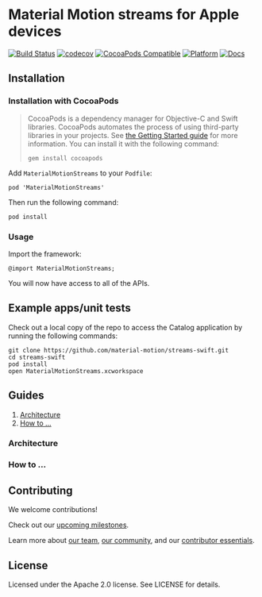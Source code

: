 # Material Motion streams for Apple devices

[![Build Status](https://travis-ci.org/material-motion/streams-swift.svg?branch=develop)](https://travis-ci.org/material-motion/streams-swift)
[![codecov](https://codecov.io/gh/material-motion/streams-swift/branch/develop/graph/badge.svg)](https://codecov.io/gh/material-motion/streams-swift)
[![CocoaPods Compatible](https://img.shields.io/cocoapods/v/MaterialMotionStreams.svg)](https://cocoapods.org/pods/MaterialMotionStreams)
[![Platform](https://img.shields.io/cocoapods/p/MaterialMotionStreams.svg)](http://cocoadocs.org/docsets/MaterialMotionStreams)
[![Docs](https://img.shields.io/cocoapods/metrics/doc-percent/MaterialMotionStreams.svg)](http://cocoadocs.org/docsets/MaterialMotionStreams)

## Installation

### Installation with CocoaPods

> CocoaPods is a dependency manager for Objective-C and Swift libraries. CocoaPods automates the
> process of using third-party libraries in your projects. See
> [the Getting Started guide](https://guides.cocoapods.org/using/getting-started.html) for more
> information. You can install it with the following command:
>
>     gem install cocoapods

Add `MaterialMotionStreams` to your `Podfile`:

    pod 'MaterialMotionStreams'

Then run the following command:

    pod install

### Usage

Import the framework:

    @import MaterialMotionStreams;

You will now have access to all of the APIs.

## Example apps/unit tests

Check out a local copy of the repo to access the Catalog application by running the following
commands:

    git clone https://github.com/material-motion/streams-swift.git
    cd streams-swift
    pod install
    open MaterialMotionStreams.xcworkspace

## Guides

1. [Architecture](#architecture)
2. [How to ...](#how-to-...)

### Architecture

### How to ...

## Contributing

We welcome contributions!

Check out our [upcoming milestones](https://github.com/material-motion/streams-swift/milestones).

Learn more about [our team](https://material-motion.github.io/material-motion/team/),
[our community](https://material-motion.github.io/material-motion/team/community/), and
our [contributor essentials](https://material-motion.github.io/material-motion/team/essentials/).

## License

Licensed under the Apache 2.0 license. See LICENSE for details.
